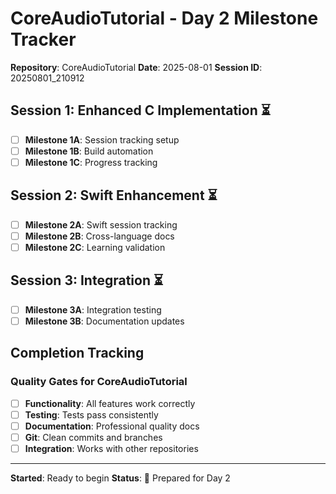 # CoreAudioTutorial - Day 2 Milestone Tracker

**Repository**: CoreAudioTutorial
**Date**: 2025-08-01
**Session ID**: 20250801_210912

## Session 1: Enhanced C Implementation ⏳
- [ ] **Milestone 1A**: Session tracking setup
- [ ] **Milestone 1B**: Build automation
- [ ] **Milestone 1C**: Progress tracking

## Session 2: Swift Enhancement ⏳
- [ ] **Milestone 2A**: Swift session tracking
- [ ] **Milestone 2B**: Cross-language docs
- [ ] **Milestone 2C**: Learning validation

## Session 3: Integration ⏳
- [ ] **Milestone 3A**: Integration testing
- [ ] **Milestone 3B**: Documentation updates

## Completion Tracking

### Quality Gates for CoreAudioTutorial
- [ ] **Functionality**: All features work correctly
- [ ] **Testing**: Tests pass consistently
- [ ] **Documentation**: Professional quality docs
- [ ] **Git**: Clean commits and branches
- [ ] **Integration**: Works with other repositories

---
**Started**: Ready to begin
**Status**: 🎯 Prepared for Day 2

